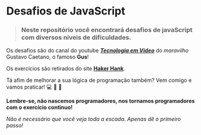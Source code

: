 # **Desafios de JavaScript**

>### Neste repositório você encontrará desafios de javaScript com diversos níveis de dificuldades.


Os desafios são do canal do youtube **_[Tecnologia em Video](https://www.youtube.com/c/TecnologiaemV%C3%ADdeo)_** do _maravilho_ Gustavo Caetano, o famoso **Gus**!

Os exercícios são retirados do site **[Haker Hank](https://www.hackerrank.com/)**.

Tá afim de melhorar a sua lógica de programação também? Vem comigo e vamos praticar! :computer: :muscle: :rocket:

**Lembre-se, não nascemos programadores, nos tornamos programadores com o exercício continuo!**

_Não é necessário que você veja toda a escada. Apenas dê o primeiro passo!_

